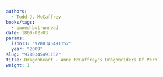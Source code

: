 ```yaml
---
authors:
  - Todd J. McCaffrey
books/tags:
  - owned-but-unread
date: 1800-02-03
params:
  isbn13: "9780345491152"
  year: "2009"
slug: "9780345491152"
title: Dragonheart - Anne McCaffrey's Dragonriders Of Pern
weight: 1
---
```


<!--more-->

